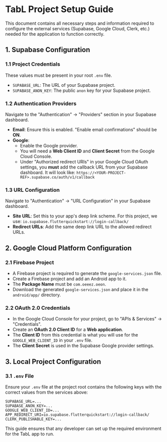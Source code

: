 # TabL Project Setup Guide

This document contains all necessary steps and information required to configure the external services (Supabase, Google Cloud, Clerk, etc.) needed for the application to function correctly.

## 1. Supabase Configuration

### 1.1 Project Credentials

These values must be present in your root `.env` file.

-   `SUPABASE_URL`: The URL of your Supabase project.
-   `SUPABASE_ANON_KEY`: The public `anon` key for your Supabase project.

### 1.2 Authentication Providers

Navigate to the "Authentication" -> "Providers" section in your Supabase dashboard.

-   **Email**: Ensure this is enabled. "Enable email confirmations" should be **ON**.
-   **Google**:
    -   Enable the Google provider.
    -   You will need a **Web Client ID** and **Client Secret** from the Google Cloud Console.
    -   Under "Authorized redirect URIs" in your Google Cloud OAuth settings, you **must** add the callback URL from your Supabase dashboard. It will look like: `https://<YOUR-PROJECT-REF>.supabase.co/auth/v1/callback`

### 1.3 URL Configuration

Navigate to "Authentication" -> "URL Configuration" in your Supabase dashboard.

-   **Site URL**: Set this to your app's deep link scheme. For this project, we use: `io.supabase.flutterquickstart://login-callback/`
-   **Redirect URLs**: Add the same deep link URL to the allowed redirect URLs.

## 2. Google Cloud Platform Configuration

### 2.1 Firebase Project

-   A Firebase project is required to generate the `google-services.json` file.
-   Create a Firebase project and add an Android app to it.
-   The **Package Name** must be `com.oeeez.oeon`.
-   Download the generated `google-services.json` and place it in the `android/app/` directory.

### 2.2 OAuth 2.0 Credentials

-   In the Google Cloud Console for your project, go to "APIs & Services" -> "Credentials".
-   Create an **OAuth 2.0 Client ID** for a **Web application**.
-   The **Client ID** from this credential is what you will use for the `GOOGLE_WEB_CLIENT_ID` in your `.env` file.
-   The **Client Secret** is used in the Supabase Google provider settings.

## 3. Local Project Configuration

### 3.1 `.env` File

Ensure your `.env` file at the project root contains the following keys with the correct values from the services above:

```
SUPABASE_URL=...
SUPABASE_ANON_KEY=...
GOOGLE_WEB_CLIENT_ID=...
APP_REDIRECT_URI=io.supabase.flutterquickstart://login-callback/
CLERK_PUBLISHABLE_KEY=...
```

This guide ensures that any developer can set up the required environment for the TabL app to run.
